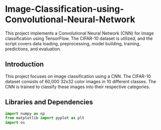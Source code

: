 # Image-Classification-using-Convolutional-Neural-Network

This project implements a Convolutional Neural Network (CNN) for image classification using TensorFlow. The CIFAR-10 dataset is utilized, and the script covers data loading, preprocessing, model building, training, predictions, and evaluation.

## Introduction

This project focuses on image classification using a CNN. The CIFAR-10 dataset consists of 60,000 32x32 color images in 10 different classes. The CNN is trained to classify these images into their respective categories.

## Libraries and Dependencies

```python
import numpy as np 
from matplotlib import pyplot as plt 
import os 
```
